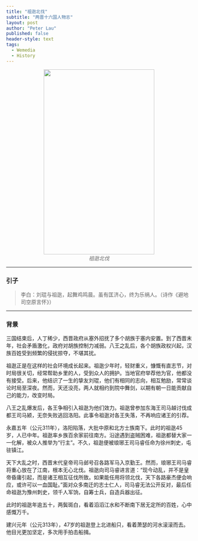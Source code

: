 ```yaml
---
title: "祖逖北伐"
subtitle: "两晋十六国人物志"
layout: post
author: "Peter Lau"
published: false
header-style: text
tags:
  - Wemedia
  - History
---
```




<figure style="text-align: center">
    <img class="西晋" src="http://t0lxshosx.hd-bkt.clouddn.com/blog/wemedia/history/%E7%A5%96%E9%80%96%E5%8C%97%E4%BC%90/0_1.png" width="300" height="500">
    <figcaption style="font-style: italic; color: #666;">祖逖北伐</figcaption>
</figure>

---

### 引子

> 李白：刘琨与祖逖，起舞鸡鸣晨。虽有匡济心，终为乐祸人。（诗作《避地司空原言怀》）

---

### 背景

三国结束后，人丁稀少，西晋政府从塞外招抚了多个胡族于塞内安置。到了西晋末年，社会矛盾激化，政府对胡族控制力减弱。八王之乱后，各个胡族政权兴起，汉族百姓受到频繁的侵扰掠夺，不堪其扰。

祖逖正是在这样的社会环境成长起来。祖逖少年时，轻财重义，慷慨有直志节，对时局很关切，经常帮助乡里的人，受到众人的拥护。当地官府举荐他为官，他都没有接受。后来，他结识了一生的挚友刘琨，他们有相同的志向，相互勉励，常常谈论时局至深夜。然而，天还没亮，两人就相约到院中舞剑，以期有朝一日能贡献自己的能力，改变时局。

八王之乱爆发后，各王争相引入祖逖为他们效力。祖逖曾参加东海王司马越讨伐成都王司马颍，无奈失败逃回洛阳。此事令祖逖对各王失落，不再响应诸王的引荐。

永嘉五年（公元311年），洛阳陷落，大批中原和北方士族南下。此时的祖逖45岁，人已中年。祖逖率乡族百余家前往南方。沿途遇到盗贼困难，祖逖都替大家一一化解，被众人推举为“行主”。不久，祖逖便被琅琊王司马睿任命为徐州刺史，屯驻镇江。

天下大乱之时，西晋末代皇帝司马邺号召各路军马入京勤王。然而，琅琊王司马睿将重心放在了江南，根本无心北伐。祖逖向司马睿进言道：“现今动乱，并不是皇帝昏庸引起，而是诸王相互征伐所致。如果能任用将领北伐，天下各路豪杰便会响应，或许可以一血国耻。”面对众多南迁的志士仁人，司马睿无法公开反对，最后任命祖逖为豫州刺史，领千人军饷，自筹士兵，自造兵器出征。

此时的祖逖年逾五十，两鬓斑白，看着滔滔江水和不断南下居无定所的百姓，心中感慨万千。

建兴元年（公元313年），47岁的祖逖登上北进船只，看着萧瑟的河水滚滚而去。他目光更加坚定，多次用手拍击船揖。


